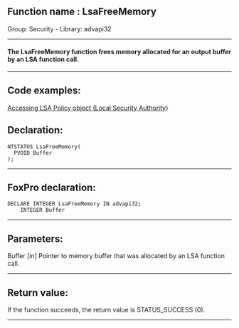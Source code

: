 
## Function name : LsaFreeMemory
Group: Security - Library: advapi32    
***  


#### The LsaFreeMemory function frees memory allocated for an output buffer by an LSA function call.
***  


## Code examples:
[Accessing LSA Policy object (Local Security Authority)](../../samples/sample_427.md)  

## Declaration:
```foxpro  
NTSTATUS LsaFreeMemory(
  PVOID Buffer
);  
```  
***  


## FoxPro declaration:
```foxpro  
DECLARE INTEGER LsaFreeMemory IN advapi32;
	INTEGER Buffer  
```  
***  


## Parameters:
Buffer 
[in] Pointer to memory buffer that was allocated by an LSA function call.  
***  


## Return value:
If the function succeeds, the return value is STATUS_SUCCESS (0).  
***  

